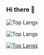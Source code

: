 ### Hi there 👋

<!--
[![Top Langs](https://github-readme-stats.vercel.app/api/top-langs/?username=anuraghazra)](https://github.com/anuraghazra/github-readme-stats)
-->
![Top Langs](https://github-readme-stats.vercel.app/api/top-langs/?username=jorgektch)

![Top Langs](https://github-readme-stats.vercel.app/api/top-langs/?username=JorgeKtch&layout=compact)

[![Top Langs](https://github-readme-stats.vercel.app/api/top-langs/?username=JorgeKtch&layout=compact)](https://github.com/anuraghazra/github-readme-stats)



<!--
**JorgeKtch/JorgeKtch** is a ✨ _special_ ✨ repository because its `README.md` (this file) appears on your GitHub profile.

Here are some ideas to get you started:

- 🔭 I’m currently working on ...
- 🌱 I’m currently learning ...
- 👯 I’m looking to collaborate on ...
- 🤔 I’m looking for help with ...
- 💬 Ask me about ...
- 📫 How to reach me: ...
- 😄 Pronouns: ...
- ⚡ Fun fact: ...
-->
